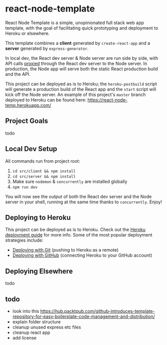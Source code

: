 # react-node-template

React Node Template is a simple, unopinionated full stack web app template, with the goal of facilitating quick prototyping and deployment to Heroku or elsewhere.

This template combines a **client** generated by `create-react-app` and a **server** generated by `express-generator`.

In local dev, the React dev server & Node server are run side by side, with API calls [proxied](https://create-react-app.dev/docs/proxying-api-requests-in-development/) through the React dev server to the Node server. In production, the Node app will serve both the static React production build and the API.

This project can be deployed as is to Heroku; the `heroku-postbuild` script will generate a production build of the React app and the `start` script will kick off the Node server. An example of this project's `master` branch deployed to Heroku can be found here: https://react-node-temp.herokuapp.com/

## Project Goals

todo

## Local Dev Setup

All commands run from project root:

1. `cd src/client && npm install`
2. `cd src/server && npm install`
3. Make sure `nodemon` & `concurrently` are installed globally
4. `npm run dev`

You will now see the output of both the React dev server and the Node server in your shell, running at the same time thanks to `concurrently`. Enjoy!

## Deploying to Heroku

This project can be deployed as is to Heroku. Check out the [Heroku deployment guide](https://devcenter.heroku.com/categories/deployment) for more info. Some of the most popular deployment strategies include:

- [Deploying with Git](https://devcenter.heroku.com/articles/git) (pushing to Heroku as a remote)
- [Deploying with GitHub](https://devcenter.heroku.com/articles/github-integration) (connecting Heroku to your GitHub account)

## Deploying Elsewhere

todo

## todo

- look into this https://hub.packtpub.com/github-introduces-template-repository-for-easy-boilerplate-code-management-and-distribution/
- explain folder structure
- cleanup unused express etc files
- cleanup react app
- add license
